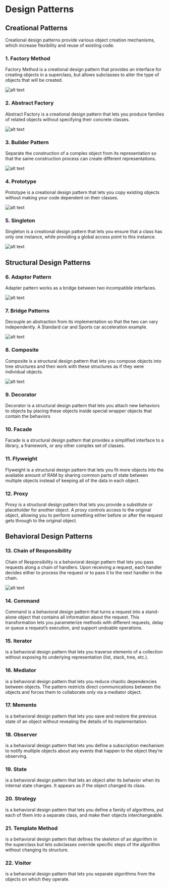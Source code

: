 # Design Patterns

## Creational Patterns
Creational design patterns provide various object creation mechanisms, which increase flexibility and reuse of existing code.

### 1. Factory Method
Factory Method is a creational design pattern that provides an interface for creating objects in a superclass, but allows subclasses to alter the type of objects that will be created.

![alt text](https://refactoring.guru/images/patterns/diagrams/factory-method/structure.png)

### 2. Abstract Factory
Abstract Factory is a creational design pattern that lets you produce families of related objects without specifying their concrete classes.

![alt text](https://refactoring.guru/images/patterns/diagrams/abstract-factory/structure.png)

### 3. Builder Pattern
Separate the construction of a complex object from its representation so that the same construction process can create different representations.

![alt text](https://refactoring.guru/images/patterns/diagrams/builder/structure.png)

### 4. Prototype
Prototype is a creational design pattern that lets you copy existing objects without making your code dependent on their classes.

![alt text](https://refactoring.guru/images/patterns/diagrams/prototype/structure.png)

### 5. Singleton
Singleton is a creational design pattern that lets you ensure that a class has only one instance, while providing a global access point to this instance.

![alt text](https://refactoring.guru/images/patterns/diagrams/singleton/structure.png)

## Structural Design Patterns

### 6. Adaptor Pattern
Adapter pattern works as a bridge between two incompatible interfaces. 

![alt text](https://refactoring.guru/images/patterns/diagrams/adapter/structure-object-adapter.png)

### 7. Bridge Patterns
Decouple an abstraction from its implementation so that the two can vary independently. A Standard car and Sports car acceleration example.

![alt text](https://refactoring.guru/images/patterns/diagrams/bridge/structure-en.png)

### 8. Composite
Composite is a structural design pattern that lets you compose objects into tree structures and then work with these structures as if they were individual objects.

![alt text](https://refactoring.guru/images/patterns/diagrams/composite/structure.png)

### 9. Decorator
Decorator is a structural design pattern that lets you attach new behaviors to objects by placing these objects inside special wrapper objects that contain the behaviors

### 10. Facade
Facade is a structural design pattern that provides a simplified interface to a library, a framework, or any other complex set of classes.

### 11. Flyweight
Flyweight is a structural design pattern that lets you fit more objects into the available amount of RAM by sharing common parts of state between multiple objects instead of keeping all of the data in each object.

### 12. Proxy
Proxy is a structural design pattern that lets you provide a substitute or placeholder for another object. A proxy controls access to the original object, allowing you to perform something either before or after the request gets through to the original object.

## Behavioral Design Patterns

### 13. Chain of Responsibility
Chain of Responsibility is a behavioral design pattern that lets you pass requests along a chain of handlers. Upon receiving a request, each handler decides either to process the request or to pass it to the next handler in the chain.

![alt text](https://refactoring.guru/images/patterns/diagrams/chain-of-responsibility/structure.png)

### 14. Command 
Command is a behavioral design pattern that turns a request into a stand-alone object that contains all information about the request. This transformation lets you parameterize methods with different requests, delay or queue a request’s execution, and support undoable operations.

### 15. Iterator 
is a behavioral design pattern that lets you traverse elements of a collection without exposing its underlying representation (list, stack, tree, etc.).

### 16. Mediator 
is a behavioral design pattern that lets you reduce chaotic dependencies between objects. The pattern restricts direct communications between the objects and forces them to collaborate only via a mediator object.

### 17. Memento 
is a behavioral design pattern that lets you save and restore the previous state of an object without revealing the details of its implementation.

### 18. Observer 
is a behavioral design pattern that lets you define a subscription mechanism to notify multiple objects about any events that happen to the object they’re observing.

### 19. State 
is a behavioral design pattern that lets an object alter its behavior when its internal state changes. It appears as if the object changed its class.

### 20. Strategy 
is a behavioral design pattern that lets you define a family of algorithms, put each of them into a separate class, and make their objects interchangeable.

### 21. Template Method 
is a behavioral design pattern that defines the skeleton of an algorithm in the superclass but lets subclasses override specific steps of the algorithm without changing its structure.

### 22. Visitor 
is a behavioral design pattern that lets you separate algorithms from the objects on which they operate.

